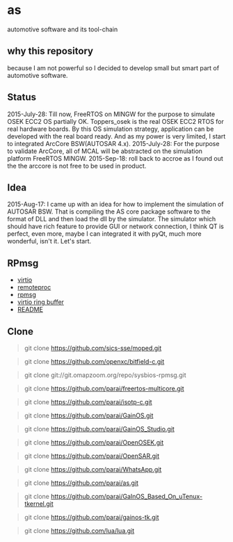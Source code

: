 # as
automotive software and its tool-chain

## why this repository
because I am not powerful so I decided to develop small but smart part of automotive software.

## Status
2015-July-28: Till now, FreeRTOS on MINGW for the purpose to simulate OSEK ECC2 OS partially OK. Toppers_osek is the real OSEK ECC2 RTOS for real hardware boards. By this OS simulation strategy, application can be developed with the real board ready. And as my power is very limited, I start to integrated ArcCore BSW(AUTOSAR 4.x).
2015-July-28: For the purpose to validate ArcCore, all of MCAL will be abstracted on the simulation platform FreeRTOS MINGW.
2015-Sep-18: roll back to accroe as I found out the the arccore is not free to be used in product.


## Idea
2015-Aug-17: I came up with an idea for how to implement the simulation of AUTOSAR BSW. That is compiling the AS core package
software to the format of DLL and then load the dll by the simulator. The simulator which should have rich feature to provide 
GUI or network connection, I think QT is perfect, even more, maybe I can integrated it with pyQt, much more wonderful, isn't 
it. Let's start.

## RPmsg
* [virtio](http://docs.oasis-open.org/virtio/virtio/v1.0/csprd01/virtio-v1.0-csprd01.pdf)
* [remoteproc](https://www.kernel.org/doc/Documentation/remoteproc.txt)
* [rpmsg](https://www.kernel.org/doc/Documentation/rpmsg.txt)
* [virtio ring buffer](http://www.ibm.com/developerworks/cn/linux/1402_caobb_virtio/)
* [README](./com/as.infrastructure/system/vm/readme.md)


## Clone
> git clone https://github.com/sics-sse/moped.git

> git clone https://github.com/openxc/bitfield-c.git

> git clone git://git.omapzoom.org/repo/sysbios-rpmsg.git

> git clone https://github.com/parai/freertos-multicore.git

> git clone https://github.com/parai/isotp-c.git

> git clone https://github.com/parai/GainOS.git

> git clone https://github.com/parai/GainOS_Studio.git

> git clone https://github.com/parai/OpenOSEK.git

> git clone https://github.com/parai/OpenSAR.git

> git clone https://github.com/parai/WhatsApp.git

> git clone https://github.com/parai/as.git

> git clone https://github.com/parai/GaInOS_Based_On_uTenux-tkernel.git

> git clone https://github.com/parai/gainos-tk.git

> git clone https://github.com/lua/lua.git

   
    

